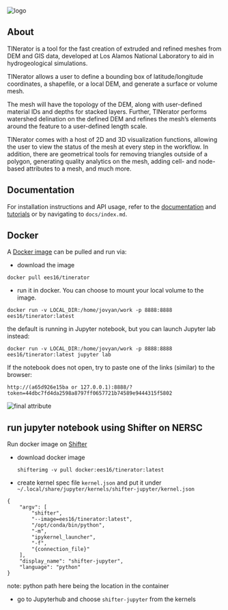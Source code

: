 ![logo](docs/assets/images/logo_horizontal.png)

## About

TINerator is a tool for the fast creation of extruded and refined meshes from
DEM and GIS data, developed at Los Alamos National Laboratory to aid in
hydrogeological simulations.

TINerator allows a user to define a bounding box of latitude/longitude
coordinates, a shapefile, or a local DEM, and generate a surface or volume mesh.

The mesh will have the topology of the DEM, along with user-defined material IDs
and depths for stacked layers. Further, TINerator performs watershed delination
on the defined DEM and refines the mesh’s elements around the feature to a
user-defined length scale.

TINerator comes with a host of 2D and 3D visualization functions, allowing the
user to view the status of the mesh at every step in the workflow.
In addition, there are geometrical tools for removing triangles outside of a
polygon, generating quality analytics on the mesh, adding cell- and
node-based attributes to a mesh, and much more.

## Documentation


For installation instructions and API usage,
refer to the [documentation](https://raw.githack.com/lanl/LaGriT/tinerator/html/index.html) and [tutorials](https://raw.githack.com/lanl/LaGriT/tinerator/html/tutorials/index.html)
or by navigating to `docs/index.md`.

## Docker

A [Docker image](https://hub.docker.com/r/ees16/tinerator) can be pulled and run via:

- download the image

`docker pull ees16/tinerator`

- run it in docker. You can choose to mount your local volume to the image.

`docker run -v LOCAL_DIR:/home/jovyan/work -p 8888:8888 ees16/tinerator:latest`

the default is running in Jupyter notebook, but you can launch Jupyter lab instead:

`docker run -v LOCAL_DIR:/home/jovyan/work -p 8888:8888 ees16/tinerator:latest jupyter lab`

If the notebook does not open, try to paste one of the links (similar) to the browser:

`http://(a65d926e15ba or 127.0.0.1):8888/?token=44dbc7fd4da2598a8797ff0657721b74589e9444315f5802`

![final attribute](docs/assets/images/examples/attribute_final.png)

## run jupyter notebook using Shifter on NERSC

Run docker image on [Shifter](https://docs.nersc.gov/programming/shifter/overview/)

- download docker image 

    ```
    shifterimg -v pull docker:ees16/tinerator:latest
    ```

- create kernel spec file `kernel.json` and put it under `~/.local/share/jupyter/kernels/shifter-jupyter/kernel.json`

```
{
    "argv": [
        "shifter",
        "--image=ees16/tinerator:latest",
        "/opt/conda/bin/python",
        "-m",
        "ipykernel_launcher",
        "-f",
        "{connection_file}"
    ],
    "display_name": "shifter-jupyter",
    "language": "python"
}
```

note: python path here being the location in the container

- go to Jupyterhub and choose `shifter-jupyter` from the kernels
